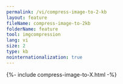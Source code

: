 ```yaml
---
permalink: /vi/compress-image-to-2-kb
layout: feature
fileName: compress-image-to-2kb
folderName: feature
tool: imgcompression
lang: vi
size: 2
type: kb
nointernationalization: true
---
```

{%- include compress-image-to-X.html -%}       
